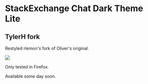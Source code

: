 # StackExchange Chat Dark Theme Lite

## TylerH fork

Restyled rlemon's fork of Oliver's original.
  
![](http://i.imgur.com/xxMPtoI.png)

Only tested in Firefox. 

Available some day soon.
